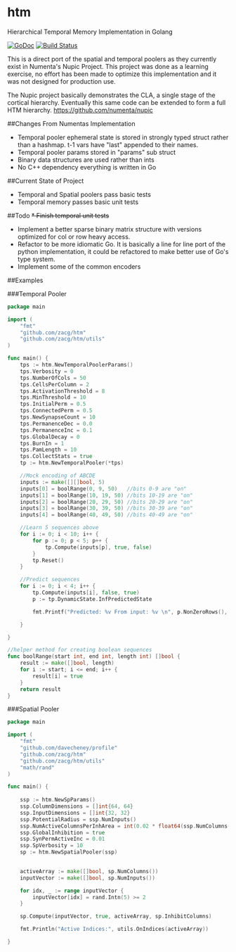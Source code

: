 htm
===

Hierarchical Temporal Memory Implementation in Golang

[![GoDoc](https://godoc.org/github.com/zacg/htm?status.png)](https://godoc.org/github.com/zacg/htm)
[![Build Status](https://travis-ci.org/zacg/htm.svg?branch=master)](https://travis-ci.org/zacg/htm)

This is a direct port of the spatial and temporal poolers as they currently exist in Numenta's Nupic Project. This project was done as a learning exercise, no effort has been made to optimize this implementation and it was not designed for production use.

The Nupic project basically demonstrates the CLA, a single stage of the cortical hierarchy. Eventually this same code can be extended to form a full HTM hierarchy. https://github.com/numenta/nupic

##Changes From Numentas Implementation
 * Temporal pooler ephemeral state is stored in strongly typed struct rather than a hashmap. t-1 vars have "last" appended to their names.
 * Temporal pooler params stored in "params" sub struct
 * Binary data structures are used rather than ints
 * No C++ dependency everything is written in Go

##Current State of Project
 * Temporal and Spatial poolers pass basic tests
 * Temporal memory passes basic unit tests

##Todo
 ~~* Finish temporal unit tests~~
 * Implement a better sparse binary matrix structure with versions optimized for col or row heavy access.
 * Refactor to be more idiomatic Go. It is basically a line for line port of the python implementation, it could be refactored to make better use of Go's type system.
 * Implement some of the common encoders

##Examples

###Temporal Pooler
```go
package main

import (
	"fmt"
	"github.com/zacg/htm"
	"github.com/zacg/htm/utils"
)

func main() {
	tps := htm.NewTemporalPoolerParams()
	tps.Verbosity = 0
	tps.NumberOfCols = 50
	tps.CellsPerColumn = 2
	tps.ActivationThreshold = 8
	tps.MinThreshold = 10
	tps.InitialPerm = 0.5
	tps.ConnectedPerm = 0.5
	tps.NewSynapseCount = 10
	tps.PermanenceDec = 0.0
	tps.PermanenceInc = 0.1
	tps.GlobalDecay = 0
	tps.BurnIn = 1
	tps.PamLength = 10
	tps.CollectStats = true
	tp := htm.NewTemporalPooler(*tps)

	//Mock encoding of ABCDE
	inputs := make([][]bool, 5)
	inputs[0] = boolRange(0, 9, 50)   //bits 0-9 are "on"
	inputs[1] = boolRange(10, 19, 50) //bits 10-19 are "on"
	inputs[2] = boolRange(20, 29, 50) //bits 20-29 are "on"
	inputs[3] = boolRange(30, 39, 50) //bits 30-39 are "on"
	inputs[4] = boolRange(40, 49, 50) //bits 40-49 are "on"

	//Learn 5 sequences above
	for i := 0; i < 10; i++ {
		for p := 0; p < 5; p++ {
			tp.Compute(inputs[p], true, false)
		}
		tp.Reset()
	}

	//Predict sequences
	for i := 0; i < 4; i++ {
		tp.Compute(inputs[i], false, true)
		p := tp.DynamicState.InfPredictedState

		fmt.Printf("Predicted: %v From input: %v \n", p.NonZeroRows(), utils.OnIndices(inputs[i]))

	}

}

//helper method for creating boolean sequences
func boolRange(start int, end int, length int) []bool {
	result := make([]bool, length)
	for i := start; i <= end; i++ {
		result[i] = true
	}
	return result
}


```

###Spatial Pooler
```go
package main

import (
	"fmt"
	"github.com/davecheney/profile"
	"github.com/zacg/htm"
	"github.com/zacg/htm/utils"
	"math/rand"
)

func main() {
	
	ssp := htm.NewSpParams()
	ssp.ColumnDimensions = []int{64, 64}
	ssp.InputDimensions = []int{32, 32}
	ssp.PotentialRadius = ssp.NumInputs()
	ssp.NumActiveColumnsPerInhArea = int(0.02 * float64(ssp.NumColumns()))
	ssp.GlobalInhibition = true
	ssp.SynPermActiveInc = 0.01
	ssp.SpVerbosity = 10
	sp := htm.NewSpatialPooler(ssp)
	

	activeArray := make([]bool, sp.NumColumns())
	inputVector := make([]bool, sp.NumInputs())

	for idx, _ := range inputVector {
		inputVector[idx] = rand.Intn(5) >= 2
	}

	sp.Compute(inputVector, true, activeArray, sp.InhibitColumns)

	fmt.Println("Active Indices:", utils.OnIndices(activeArray))

}

```